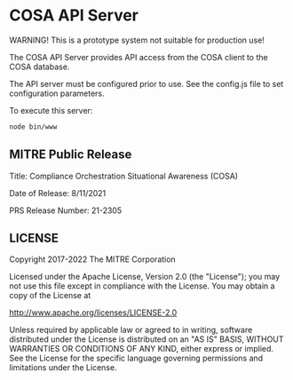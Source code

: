 # COSA API Server

WARNING! This is a prototype system not suitable for production use!

The COSA API Server provides API access from the COSA client to the COSA database.

The API server must be configured prior to use. See the config.js file to set configuration
parameters.

To execute this server:

```bash
node bin/www
```


## MITRE Public Release

Title: Compliance Orchestration Situational Awareness (COSA) 

Date of Release: 8/11/2021 

PRS Release Number: 21-2305

## LICENSE

Copyright 2017-2022 The MITRE Corporation

Licensed under the Apache License, Version 2.0 (the "License"); you may not use this file except in compliance with the License. You may obtain a copy of the License at

http://www.apache.org/licenses/LICENSE-2.0

Unless required by applicable law or agreed to in writing, software distributed under the License is distributed on an "AS IS" BASIS, WITHOUT WARRANTIES OR CONDITIONS OF ANY KIND, either express or implied. See the License for the specific language governing permissions and limitations under the License.

